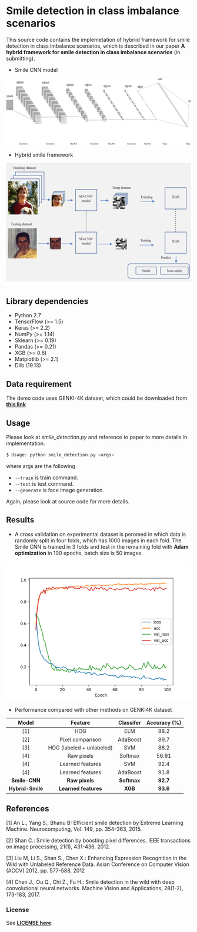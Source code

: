 # Smile detection in class imbalance scenarios

This source code contains the implemetation of hybriid framework for smile detection in class imbalance scenarios, which is described in our paper **A hybrid framework for smile detection in class imbalance scenarios** (in submitting).

- Smile CNN model 

![Images](resources/smile_cnn.png)
- Hybrid smile framework 

![Images](resources/smile_framework.png)

## Library dependencies
- Python 2.7
- TensorFlow (>= 1.5)
- Keras (>= 2.2)
- NumPy (>= 1.14)
- Sklearn (>= 0.19)
- Pandas (>= 0.21)
- XGB (>= 0.6)
- Matplotlib (>= 2.1)
- Dlib (19.13)

## Data requirement 
The demo code uses GENKI-4K dataset, which could be downloaded from [**this link**](http://mplab.ucsd.edu/wordpress/?page_id=398)

## Usage
Please look at *smile_detection.py* and reference to paper to more details in implementation.

```bash
$ Usage: python smile_detection.py <args>
```
where args are the following
- `--train` is train command. 
- `--test` is test command. 
- `--generate` is face image generation.

Again, please look at source code for more details. 

## Results

- A cross validation on experimental dataset is peromed in which data is randomly split in four folds, which has 1000 images in each fold. The Smile CNN is trained in 3 folds and test in the remaining fold with **Adam optimization** in 100 epochs, batch size is 50 images. 

![Images](resources/smile_evaluation.png)

- Performance compared with other methods on GENKI4K dataset 

| Model            | Feature                      | Classifer  | Accuracy (%)  | 
| :---:            | :---:                        |    :---:   | :---:         |
| [1]              |  HOG                         | ELM        | 88.2          | 
| [2]              |  Pixel comparison            | AdaBoost   | 89.7          | 
| [3]              |  HOG (labeled + unlabeled)   | SVM        | 88.2          | 
| [4]              |  Raw pixels                  | Softmax    | 56.91         | 
| [4]              |  Learned features            | SVM        | 92.4          | 
| [4]              |  Learned features            | AdaBoost   | 91.8          | 
| **Smile-CNN**    |  **Raw pixels**              | **Softmax**| **92.7**      | 
| **Hybrid-Smile** |  **Learned features**        | **XGB**    | **93.6**      | 

## References 
[1] An L., Yang S., Bhanu B: Efficient smile detection by Extreme Learning Machine. Neurocomputing, Vol. 149, pp. 354-363, 2015.

[2] Shan C.: Smile detection by boosting pixel differences. IEEE transactions on image processing, 21(1), 431-436, 2012.

[3] Liu M, Li S., Shan S., Chen X.: Enhancing Expression Recognition in the Wild with Unlabeled Reference Data. Asian Conference on Computer Vision (ACCV) 2012, pp. 577-588, 2012

[4] Chen J., Ou Q., Chi Z., Fu H.: Smile detection in the wild with deep convolutional neural networks. Machine Vision and Applications, 28(1-2), 173-183, 2017.

### License 
See [**LICENSE here**](LICENSE).




